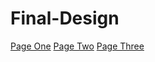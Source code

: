 # Final-Design


<a href="intro_to_html/index.html" target="_blank">Page One</a>
<a href="HTML5_intro_css/index.html" target="_blank">Page Two</a>
<a href="adv_css/index.html" target="_blank">Page Three</a>


